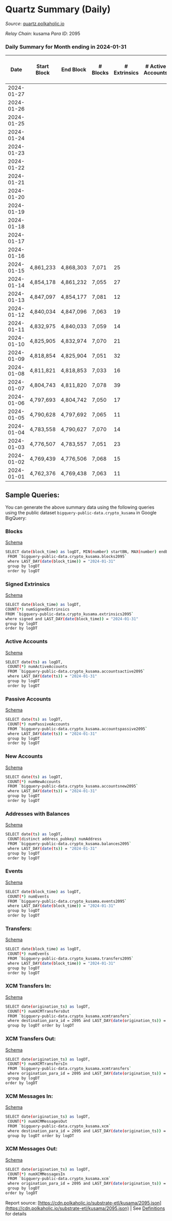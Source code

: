 # Quartz Summary (Daily)

_Source_: [quartz.polkaholic.io](https://quartz.polkaholic.io)

*Relay Chain*: kusama
*Para ID*: 2095



### Daily Summary for Month ending in 2024-01-31


| Date    | Start Block | End Block | # Blocks | # Extrinsics | # Active Accounts | # Passive Accounts | # New Accounts | # Addresses | # Events  | # Transfers ($USD) | # XCM Transfers In ($USD) | # XCM Transfers Out ($USD) | # XCM In | # XCM Out | Issues |
|---------|-------------|-----------|----------|--------------|-------------------|--------------------|----------------|-------------|-----------|--------------------|---------------------------|----------------------------|----------|-----------|--------|
| 2024-01-27 |  |  |  |  |  |  |  |  |  |   |   |   |  |  |  |
| 2024-01-26 |  |  |  |  |  |  |  | 79,994 |  |   |   |   |  |  |  |
| 2024-01-25 |  |  |  |  |  |  |  | 79,989 |  |   |   |   |  |  |  |
| 2024-01-24 |  |  |  |  |  |  |  | 79,988 |  |   |   |   |  |  |  |
| 2024-01-23 |  |  |  |  |  |  |  | 79,987 |  |   |   |   |  |  |  |
| 2024-01-22 |  |  |  |  |  |  |  | 79,986 |  |   |   |   |  |  |  |
| 2024-01-21 |  |  |  |  |  |  |  | 79,984 |  |   |   |   |  |  |  |
| 2024-01-20 |  |  |  |  |  |  |  | 79,984 |  |   |   |   |  |  |  |
| 2024-01-19 |  |  |  |  |  |  |  | 79,984 |  |   |   |   |  |  |  |
| 2024-01-18 |  |  |  |  |  |  |  | 79,983 |  |   |   |   |  |  |  |
| 2024-01-17 |  |  |  |  |  |  |  | 79,983 |  |   |   |   |  |  |  |
| 2024-01-16 |  |  |  |  |  |  |  | 80,237 |  |   |   |   |  |  |  |
| 2024-01-15 | 4,861,233 | 4,868,303 | 7,071 | 25 |  |  |  | 80,324 | 17,072 | 651 ($123.47) |   | 1 ($0.00726) | 1 | 1 |  |
| 2024-01-14 | 4,854,178 | 4,861,232 | 7,055 | 27 |  |  |  | 80,324 | 17,056 | 642 ($112.93) |   |   |  |  |  |
| 2024-01-13 | 4,847,097 | 4,854,177 | 7,081 | 12 |  |  |  | 80,324 | 16,996 | 641 ($94.50) |   |   |  |  |  |
| 2024-01-12 | 4,840,034 | 4,847,096 | 7,063 | 19 |  |  |  | 80,324 | 17,005 | 645 ($324.76) |   |   |  |  |  |
| 2024-01-11 | 4,832,975 | 4,840,033 | 7,059 | 14 |  |  |  | 80,322 | 16,953 | 639 ($255.01) |   | 1  |  | 1 |  |
| 2024-01-10 | 4,825,905 | 4,832,974 | 7,070 | 21 |  |  |  | 80,321 | 17,015 | 645 ($397.13) |   | 3  |  | 3 |  |
| 2024-01-09 | 4,818,854 | 4,825,904 | 7,051 | 32 |  |  |  | 80,319 | 17,041 | 644 ($1,238.15) |   | 2  |  | 2 |  |
| 2024-01-08 | 4,811,821 | 4,818,853 | 7,033 | 16 |  |  |  | 80,317 | 16,887 | 630 ($3,891.87) |   |   |  |  |  |
| 2024-01-07 | 4,804,743 | 4,811,820 | 7,078 | 39 |  |  |  | 80,316 | 17,143 | 643 ($342.60) | 1 ($3.54) |   | 2 |  |  |
| 2024-01-06 | 4,797,693 | 4,804,742 | 7,050 | 17 |  |  |  | 80,317 | 16,921 | 623 ($129.51) |   |   |  |  |  |
| 2024-01-05 | 4,790,628 | 4,797,692 | 7,065 | 11 |  |  |  | 80,317 | 16,902 | 626 ($205.56) |   | 1  |  | 1 |  |
| 2024-01-04 | 4,783,558 | 4,790,627 | 7,070 | 14 |  |  |  | 80,317 | 17,137 | 624 ($153.82) |   |   |  |  |  |
| 2024-01-03 | 4,776,507 | 4,783,557 | 7,051 | 23 |  |  |  | 80,317 | 16,944 | 632 ($3,671.27) |   |   |  |  |  |
| 2024-01-02 | 4,769,439 | 4,776,506 | 7,068 | 15 |  |  |  | 80,316 | 16,929 | 623 ($194.92) |   |   | 1 |  |  |
| 2024-01-01 | 4,762,376 | 4,769,438 | 7,063 | 11 |  |  |  | 80,316 | 16,875 | 614 ($129.04) |   |   |  |  |  |

## Sample Queries:
You can generate the above summary data using the following queries using the public dataset `bigquery-public-data.crypto_kusama` in Google BigQuery:


### Blocks 

[Schema](https://github.com/colorfulnotion/substrate-etl/blob/main/schema/blocks.json)

```bash
SELECT date(block_time) as logDT, MIN(number) startBN, MAX(number) endBN, COUNT(*) numBlocks 
 FROM `bigquery-public-data.crypto_kusama.blocks2095`  
 where LAST_DAY(date(block_time)) = "2024-01-31" 
 group by logDT 
 order by logDT
```

### Signed Extrinsics 

[Schema](https://github.com/colorfulnotion/substrate-etl/blob/main/schema/extrinsics.json)

```bash
SELECT date(block_time) as logDT, 
COUNT(*) numSignedExtrinsics 
FROM `bigquery-public-data.crypto_kusama.extrinsics2095`  
where signed and LAST_DAY(date(block_time)) = "2024-01-31" 
group by logDT 
order by logDT
```

### Active Accounts 

[Schema](https://github.com/colorfulnotion/substrate-etl/blob/main/schema/accountsactive.json)

```bash
SELECT date(ts) as logDT, 
 COUNT(*) numActiveAccounts 
 FROM `bigquery-public-data.crypto_kusama.accountsactive2095` 
 where LAST_DAY(date(ts)) = "2024-01-31" 
 group by logDT 
 order by logDT
```

### Passive Accounts 

[Schema](https://github.com/colorfulnotion/substrate-etl/blob/main/schema/accountspassive.json)

```bash
SELECT date(ts) as logDT, 
 COUNT(*) numPassiveAccounts 
 FROM `bigquery-public-data.crypto_kusama.accountspassive2095` 
 where LAST_DAY(date(ts)) = "2024-01-31" 
 group by logDT 
 order by logDT
```

### New Accounts 

[Schema](https://github.com/colorfulnotion/substrate-etl/blob/main/schema/accountsnew.json)

```bash
SELECT date(ts) as logDT, 
 COUNT(*) numNewAccounts 
 FROM `bigquery-public-data.crypto_kusama.accountsnew2095` 
 where LAST_DAY(date(ts)) = "2024-01-31" 
 group by logDT
 order by logDT
```

### Addresses with Balances 

[Schema](https://github.com/colorfulnotion/substrate-etl/blob/main/schema/balances.json)

```bash
SELECT date(ts) as logDT,
 COUNT(distinct address_pubkey) numAddress 
 FROM `bigquery-public-data.crypto_kusama.balances2095` 
 where LAST_DAY(date(ts)) = "2024-01-31" 
 group by logDT 
 order by logDT
```

### Events 

[Schema](https://github.com/colorfulnotion/substrate-etl/blob/main/schema/events.json)

```bash
SELECT date(block_time) as logDT, 
 COUNT(*) numEvents 
 FROM `bigquery-public-data.crypto_kusama.events2095` 
 where LAST_DAY(date(block_time)) = "2024-01-31" 
 group by logDT 
 order by logDT
```

### Transfers:

[Schema](https://github.com/colorfulnotion/substrate-etl/blob/main/schema/transfers.json)

```bash
SELECT date(block_time) as logDT, 
 COUNT(*) numEvents 
 FROM `bigquery-public-data.crypto_kusama.transfers2095` 
 where LAST_DAY(date(block_time)) = "2024-01-31" 
 group by logDT 
 order by logDT
```

### XCM Transfers In: 

[Schema](https://github.com/colorfulnotion/substrate-etl/blob/main/schema/xcmtransfers.json)

```bash
SELECT date(origination_ts) as logDT, 
 COUNT(*) numXCMTransfersOut 
 FROM `bigquery-public-data.crypto_kusama.xcmtransfers` 
 where destination_para_id = 2095 and LAST_DAY(date(origination_ts)) = "2024-01-31" 
 group by logDT order by logDT
```

### XCM Transfers Out: 

[Schema](https://github.com/colorfulnotion/substrate-etl/blob/main/schema/xcmtransfers.json)

```bash
SELECT date(origination_ts) as logDT, 
 COUNT(*) numXCMTransfersIn 
 FROM `bigquery-public-data.crypto_kusama.xcmtransfers` 
 where origination_para_id = 2095 and LAST_DAY(date(origination_ts)) = "2024-01-31" 
 group by logDT 
order by logDT
```

### XCM Messages In: 

[Schema](https://github.com/colorfulnotion/substrate-etl/blob/main/schema/xcm.json)

```bash
SELECT date(origination_ts) as logDT, 
 COUNT(*) numXCMMessagesOut 
 FROM `bigquery-public-data.crypto_kusama.xcm` 
 where destination_para_id = 2095 and LAST_DAY(date(origination_ts)) = "2024-01-31" 
 group by logDT order by logDT
```

### XCM Messages Out: 

[Schema](https://github.com/colorfulnotion/substrate-etl/blob/main/schema/xcm.json)

```bash
SELECT date(origination_ts) as logDT, 
 COUNT(*) numXCMMessagesIn 
 FROM `bigquery-public-data.crypto_kusama.xcm` 
 where origination_para_id = 2095 and LAST_DAY(date(origination_ts)) = "2024-01-31" 
 group by logDT 
order by logDT
```


Report source: [https://cdn.polkaholic.io/substrate-etl/kusama/2095.json](https://cdn.polkaholic.io/substrate-etl/kusama/2095.json) | See [Definitions](/DEFINITIONS.md) for details
